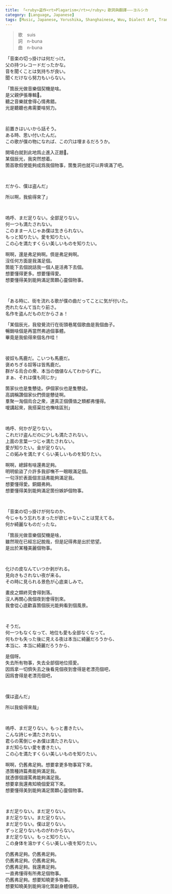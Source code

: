 ```yaml
---
title: 「<ruby>盗作<rt>Plagarism</rt></ruby>」歌詞與翻譯⸺ヨルシカ
category: [Language, Japanese]
tags: [Music, Japanese, Yorushika, Shanghainese, Wuu, Dialect Art, Translation]
---
```


<p>
<blockquote>
歌　suis<br>
詞　n-buna<br>
曲　n-buna
</blockquote>
</p>

<p lang=ja>「音楽の切っ掛けは何だっけ。<br>父の持つレコードだったかな。<br>音を聞くことは気持ちが良い。<br>聞くだけなら努力もいらない。</p><p>「箇辰光做音樂個契機是啥。<br>是父親伊張專輯𠲎。<br>聽之音樂就會得心情弗錯。<br>光是聽聽也弗需要啥努力。</p><br><p lang=ja>前置きはいいから話そう。<br>ある時、思い付いたんだ。<br>この歌が僕の物になれば、この穴は埋まるだろうか。</p><p>開場白就到此地爲止進入正題𠲎。<br>某個辰光，我突然想着。<br>箇首歌假使能夠成爲我個物事，箇隻洞也就可以畀填滿了吧。</p><br><p lang=ja>だから、僕は盗んだ」</p><p>所以啊，我偷得來了」</p><!-- more --><br><p lang=ja>嗚呼、まだ足りない。全部足りない。<br>何一つも満たされない。<br>このまま一人じゃあ僕は生きられない。<br>もっと知りたい。愛を知りたい。<br>この心を満たすくらい美しいものを知りたい。</p><p>啊啊，還是弗足夠啊。儕是弗足夠啊。<br>沒任何方面是我滿足個。<br>箇能下去個說話我一個人是活弗下去個。<br>想要懂得更多。想要懂得愛。<br>想要懂得美到能夠滿足箇顆心靈個物事。</p><br><p lang=ja>「ある時に、街を流れる歌が僕の曲だってことに気が付いた。<br>売れたなんて当たり前さ。<br>名作を盗んだものだからさぁ！</p><p>「某個辰光，我發覺流行在街頭巷尾個歌曲是我個曲子。<br>暢銷啥個是再當然弗過個事體。<br>畢竟是我偷得來個名作哇！</p><br><p lang=ja>彼奴も馬鹿だ。こいつも馬鹿だ。<br>褒めちぎる奴等は皆馬鹿だ。<br>群がる烏合の衆、本当の価値なんてわからずに。<br>まぁ、それは僕も同じか」</p><p>箇家伙也是隻戇徒。伊個家伙也是隻戇徒。<br>高調稱讚個家伙們儕是戇徒啊。<br>羣聚一淘個烏合之衆，連真正個價值之類都弗懂得。<br>噯講起來，我搭渠拉也嘸啥區別」</p><br><p lang=ja>嗚呼、何かが足りない。<br>これだけ盗んだのに少しも満たされない。<br>上面の言葉一つじゃ満たされない。<br>愛が知りたい。金が足りない。<br>この妬みを満たすくらい美しいものを知りたい。</p><p>啊啊，總歸有啥還弗足夠。<br>明明偷盜了介許多我卻嘸不一眼眼滿足個。<br>一句浮於表面個言話弗能夠滿足我。<br>想要懂得愛。銅鈿弗夠。<br>想要懂得美到能夠滿足箇份嫉妒個物事。</p><br><p lang=ja>「音楽の切っ掛けが何なのか、<br>今じゃもう忘れちまったが欲じゃないことは覚えてる。<br>何か綺麗なものだったな。</p><p>「箇辰光做音樂個契機是啥，<br>雖然現在已經忘記脫哉，但是記得弗是出於慾望。<br>是出於某種美麗個物事。</p><br><p lang=ja>化けの皮なんていつか剥がれる。<br>見向きもされない夜が来る。<br>その時に見られる景色が心底楽しみで。</p><p>畫皮之類終究會得剝落。<br>沒人再關心我個夜到會得到來。<br>我會從心底歡喜箇個辰光能夠看到個風景。</p><br><p lang=ja>そうだ。<br>何一つもなくなって、地位も愛も全部なくなって。<br>何もかも失った後に見える夜は本当に綺麗だろうから、<br>本当に、本当に綺麗だろうから、</p><p>是個呀。<br>失去所有物事，失去全部個地位搭愛。<br>因爲拿一切儕失去之後看見個夜到會得是老漂亮個吧，<br>因爲會得是老漂亮個吧，</p><br><p lang=ja>僕は盗んだ」</p><p>所以我偷得來哉」</p><br><p lang=ja>嗚呼、まだ足りない。もっと書きたい。<br>こんな詩じゃ満たされない。<br>君らの罵倒じゃあ僕は満たされない。<br>まだ知らない愛を書きたい。<br>この心を満たすくらい美しいものを知りたい。</p><p>啊啊，仍舊弗足夠。想要拿更多物事寫下來。<br>憑箇種詩篇弗能夠滿足我。<br>就憑㑚個謾罵弗能夠滿足我。<br>想要拿我還弗知曉個愛寫下來。<br>想要懂得美到能夠滿足箇顆心靈個物事。</p><br><p lang=ja>まだ足りない。まだ足りない。<br>まだ足りない。まだ足りない。<br>まだ足りない。僕は足りない。<br>ずっと足りないものがわからない。<br>まだ足りない。もっと知りたい。<br>この身体を溶かすくらい美しい夜を知りたい。</p><p>仍舊弗足夠。仍舊弗足夠。<br>仍舊弗足夠。仍舊弗足夠。<br>仍舊弗足夠。我還弗足夠。<br>一直弗懂得有所弗足個物事。<br>仍舊弗足夠。想要知曉更多物事。<br>想要知曉美到能夠溶化箇副身體個夜。</p>
